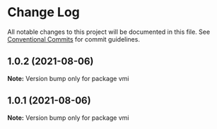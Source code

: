 # Change Log

All notable changes to this project will be documented in this file.
See [Conventional Commits](https://conventionalcommits.org) for commit guidelines.

## 1.0.2 (2021-08-06)

**Note:** Version bump only for package vmi





## 1.0.1 (2021-08-06)

**Note:** Version bump only for package vmi
